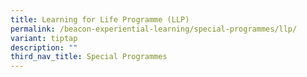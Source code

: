 ```yaml
---
title: Learning for Life Programme (LLP)
permalink: /beacon-experiential-learning/special-programmes/llp/
variant: tiptap
description: ""
third_nav_title: Special Programmes
---
```

